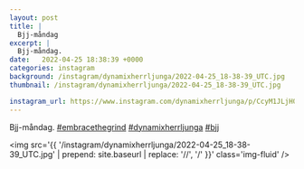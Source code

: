 ```yaml
---
layout: post
title: |
  Bjj-måndag
excerpt: |
  Bjj-måndag.   
date:   2022-04-25 18:38:39 +0000
categories: instagram
background: /instagram/dynamixherrljunga/2022-04-25_18-38-39_UTC.jpg
thumbnail: /instagram/dynamixherrljunga/2022-04-25_18-38-39_UTC.jpg

instagram_url: https://www.instagram.com/dynamixherrljunga/p/CcyM1JLjH0i
---
```

Bjj-måndag. [#embracethegrind](https://www.instagram.com/explore/tags/embracethegrind/) [#dynamixherrljunga](https://www.instagram.com/explore/tags/dynamixherrljunga/) [#bjj](https://www.instagram.com/explore/tags/bjj/)



<img src='{{ '/instagram/dynamixherrljunga/2022-04-25_18-38-39_UTC.jpg' | prepend: site.baseurl | replace: '//', '/' }}' class='img-fluid' />
